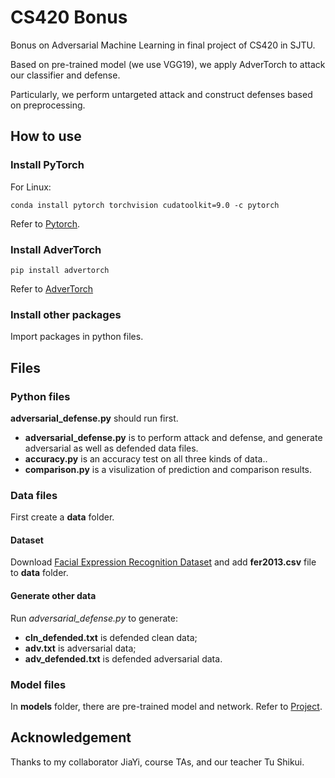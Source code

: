 # CS420 Bonus
Bonus on Adversarial Machine Learning in final project of CS420 in SJTU.

Based on pre-trained model (we use VGG19), we apply AdverTorch to attack our classifier and defense.

Particularly, we perform untargeted attack and construct defenses based on preprocessing.

## How to use
### Install PyTorch
For Linux:
```
conda install pytorch torchvision cudatoolkit=9.0 -c pytorch
```
Refer to [Pytorch](https://pytorch.org/).

### Install AdverTorch
```
pip install advertorch
```
Refer to [AdverTorch](https://github.com/BorealisAI/advertorch.git)

### Install other packages
Import packages in python files.

## Files
### Python files
**adversarial_defense.py** should run first.
* **adversarial_defense.py** is to perform attack and defense, and generate adversarial as well as defended data files.
* **accuracy.py** is an accuracy test on all three kinds of data..
* **comparison.py** is a visulization of prediction and comparison results.

### Data files
First create a **data** folder.

#### Dataset
Download [Facial Expression Recognition Dataset](https://www.kaggle.com/c/challenges-in-representation-learning-facial-expression-recognition-challenge) and add **fer2013.csv** file to **data** folder.

#### Generate other data
Run *adversarial_defense.py* to generate:
* **cln_defended.txt** is defended clean data;
* **adv.txt** is adversarial data;
* **adv_defended.txt** is defended adversarial data.

### Model files
In **models** folder, there are pre-trained model and network. Refer to [Project](https://github.com/WuJie1010/Facial-Expression-Recognition.Pytorch).

## Acknowledgement
Thanks to my collaborator JiaYi, course TAs, and our teacher Tu Shikui.
